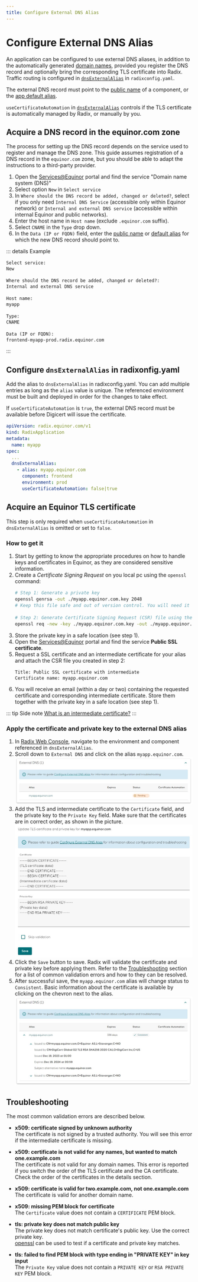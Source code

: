 ```yaml
---
title: Configure External DNS Alias
---
```

# Configure External DNS Alias

An application can be configured to use external DNS aliases, in addition to the automatically generated [domain names](../../docs/topic-domain-names), provided you register the DNS record and optionally bring the corresponding TLS certificate into Radix. Traffic routing is configured in [`dnsExternalAlias`](../../references/reference-radix-config/#dnsexternalalias) in `radixconfig.yaml`.

The external DNS record must point to the [public name](../../docs/topic-domain-names/#public-name) of a component, or the [app default alias](../../docs/topic-domain-names/#app-default-alias).

`useCertificateAutomation` in [`dnsExternalAlias`](../../references/reference-radix-config/#dnsexternalalias) controls if the TLS certificate is automatically managed by Radix, or manually by you.

## Acquire a DNS record in the equinor.com zone

The process for setting up the DNS record depends on the service used to register and manage the DNS zone. This guide assumes registration of a DNS record in the `equinor.com` zone, but you should be able to adapt the instructions to a third-party provider.

1. Open the [Services@Equinor](https://equinor.service-now.com/selfservice) portal and find the service "Domain name system (DNS)"
1. Select option `New` in `Select service`
1. In `Where should the DNS record be added, changed or deleted?`, select if you only need `Internal DNS Service` (accessible only within Equinor network) or `Internal and external DNS service` (accessible within internal Equinor and public networks).
1. Enter the host name in `Host name` (exclude `.equinor.com` suffix).
1. Select `CNAME` in the `Type` drop down.
1. In the `Data (IP or FQDN)` field, enter the [public name](../../docs/topic-domain-names/#public-name) or [default alias](../../docs/topic-domain-names/#app-default-alias) for which the new DNS record should point to.  

::: details Example

```text
Select service:
New

Where should the DNS record be added, changed or deleted?:
Internal and external DNS service

Host name:
myapp

Type:
CNAME

Data (IP or FQDN):
frontend-myapp-prod.radix.equinor.com
```

:::

## Configure `dnsExternalAlias` in radixonfig.yaml

Add the alias to `dnsExternalAlias` in radixconfig.yaml. You can add multiple entries as long as the `alias` value is unique. The referenced environment must be built and deployed in order for the changes to take effect.

If `useCertificateAutomation` is `true`, the external DNS record must be available before Digicert will issue the certificate.

``` yaml
apiVersion: radix.equinor.com/v1
kind: RadixApplication
metadata:
  name: myapp
spec:
  ...
  dnsExternalAlias:
    - alias: myapp.equinor.com
      component: frontend
      environment: prod
      useCertificateAutomation: false|true
```

## Acquire an Equinor TLS certificate

This step is only required when `useCertificateAutomation` in `dnsExternalAlias` is omitted or set to `false`.

### How to get it

1. Start by getting to know the appropriate procedures on how to handle keys and certificates in Equinor, as they are considered sensitive information.
1. Create a _Certificate Signing Request_ on you local pc using the `openssl` command:
    ```sh
    # Step 1: Generate a private key
    openssl genrsa -out ./myapp.equinor.com.key 2048
    # Keep this file safe and out of version control. You will need it later. 

    # Step 2: Generate Certificate Signing Request (CSR) file using the private key
    openssl req -new -key ./myapp.equinor.com.key -out ./myapp.equinor.com.csr
    ```
1. Store the private key in a safe location (see step 1).
1. Open the [Services@Equinor](https://equinor.service-now.com/selfservice) portal and find the service **Public SSL certificate**.
1. Request a SSL certificate and an intermediate certificate for your alias and attach the CSR file you created in step 2:
   ```text
   Title: Public SSL certificate with intermediate
   Certificate name: myapp.equinor.com
   ```
1. You will receive an email (within a day or two) containing the requested certificate and corresponding intermediate certificate. Store them together with the private key in a safe location (see step 1).

::: tip Side note
[What is an intermediate certificate?](https://support.ssl.com/Knowledgebase/Article/View/11/0/what-is-an-intermediate-certificate)
:::


### Apply the certificate and private key to the external DNS alias

1. In [Radix Web Console](https://console.radix.equinor.com/), navigate to the environment and component referenced in `dnsExternalAlias`.
1. Scroll down to `External DNS` and click on the alias `myapp.equinor.com`.
   ![External DNS list pending](./external-dns-list-pending.jpg)
1. Add the TLS and intermediate certificate to the `Certificate` field, and the private key to the `Private Key` field. Make sure that the certificates are in correct order, as shown in the picture.
   ![Set certificate and private key](./certificate-private-key-form.jpg)
1. Click the `Save` button to save. Radix will validate the certificate and private key before applying them. Refer to the [Troubleshooting](./#troubleshooting) section for a list of common validation errors and how to they can be resolved.
1. After successful save, the `myapp.equinor.com` alias will change status to `Consistent`. Basic information about the certificate is available by clicking on the chevron next to the alias.
   ![External DNS list consistent](./external-dns-list-consistent.jpg)

## Troubleshooting

The most common validation errors are described below.

- **x509: certificate signed by unknown authority**  
The certificate is not signed by a trusted authority. You will see this error if the intermediate certificate is missing.

- **x509: certificate is not valid for any names, but wanted to match one.example.com**  
The certificate is not valid for any domain names. This error is reported if you switch the order of the TLS certificate and the CA certificate. Check the order of the certificates in the details section.  

- **x509: certificate is valid for two.example.com, not one.example.com**  
The certificate is valid for another domain name. 

- **x509: missing PEM block for certificate**  
The `Certificate` value does not contain a `CERTIFICATE` PEM block.

- **tls: private key does not match public key**  
The private key does not match certificate's public key. Use the correct private key.  
[openssl](https://www.ibm.com/support/pages/openssl-commands-check-and-verify-your-ssl-certificate-key-and-csr) can be used to test if a certificate and private key matches.

- **tls: failed to find PEM block with type ending in "PRIVATE KEY" in key input**  
The `Private Key` value does not contain a `PRIVATE KEY` or `RSA PRIVATE KEY` PEM block.
